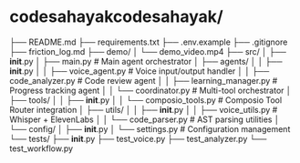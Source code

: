 # codesahayakcodesahayak/
├── README.md
├── requirements.txt
├── .env.example
├── .gitignore
├── friction_log.md
├── demo/
│   └── demo_video.mp4
├── src/
│   ├── __init__.py
│   ├── main.py                 # Main agent orchestrator
│   ├── agents/
│   │   ├── __init__.py
│   │   ├── voice_agent.py      # Voice input/output handler
│   │   ├── code_analyzer.py    # Code review agent
│   │   ├── learning_manager.py # Progress tracking agent
│   │   └── coordinator.py      # Multi-tool orchestrator
│   ├── tools/
│   │   ├── __init__.py
│   │   └── composio_tools.py   # Composio Tool Router integration
│   ├── utils/
│   │   ├── __init__.py
│   │   ├── voice_utils.py      # Whisper + ElevenLabs
│   │   └── code_parser.py      # AST parsing utilities
│   └── config/
│       ├── __init__.py
│       └── settings.py         # Configuration management
└── tests/
    ├── __init__.py
    ├── test_voice.py
    ├── test_analyzer.py
    └── test_workflow.py
